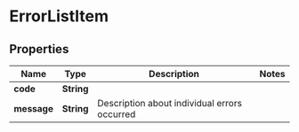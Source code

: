 
# ErrorListItem

## Properties
Name | Type | Description | Notes
------------ | ------------- | ------------- | -------------
**code** | **String** |  | 
**message** | **String** | Description about individual errors occurred  | 



